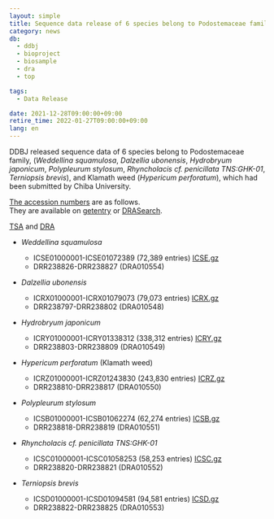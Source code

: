 ```yaml
---
layout: simple
title: Sequence data release of 6 species belong to Podostemaceae family, (<span class="italic">Weddellina squamulosa</span>, <span class="italic">Dalzellia ubonensis</span>, <span class="italic">Hydrobryum japonicum</span>, <span class="italic">Polypleurum stylosum</span>, <span class="italic">Rhyncholacis cf. penicillata TNS:GHK-01</span>, <span class="italic">Terniopsis brevis</span>), and Klamath weed (<span class="italic">Hypericum perforatum</span>)
category: news
db:
  - ddbj
  - bioproject
  - biosample
  - dra
  - top

tags:
  - Data Release

date: 2021-12-28T09:00:00+09:00
retire_time: 2022-01-27T09:00:00+09:00
lang: en
---
```


DDBJ released sequence data of 
6 species belong to Podostemaceae family, 
(*Weddellina squamulosa*, 
*Dalzellia ubonensis*, 
*Hydrobryum japonicum*, 
*Polypleurum stylosum*, 
*Rhyncholacis cf. penicillata TNS:GHK-01*, 
*Terniopsis brevis*), 
and Klamath weed (*Hypericum perforatum*), which had been submitted by 
Chiba University.

[The accession numbers](/documents/accessions-e.html) are as follows.     
They are available on [getentry](http://getentry.ddbj.nig.ac.jp/top-e.html) or [DRASearch](http://ddbj.nig.ac.jp/DRASearch/).

[TSA](/ddbj/tsa-e.html) and [DRA](/dra/index-e.html)

- *Weddellina squamulosa*
    - ICSE01000001-ICSE01072389 (72,389 entries) [ICSE.gz](https://ddbj.nig.ac.jp/public/ddbj_database/tsa/IC/ICSE.gz)
    - DRR238826-DRR238827 (DRA010554)

- *Dalzellia ubonensis*
    - ICRX01000001-ICRX01079073 (79,073 entries) [ICRX.gz](https://ddbj.nig.ac.jp/public/ddbj_database/tsa/IC/ICRX.gz)
    - DRR238797-DRR238802 (DRA010548)

- *Hydrobryum japonicum*
    - ICRY01000001-ICRY01338312 (338,312 entries) [ICRY.gz](https://ddbj.nig.ac.jp/public/ddbj_database/tsa/IC/ICRY.gz)
    - DRR238803-DRR238809 (DRA010549)

- *Hypericum perforatum* (Klamath weed)
    - ICRZ01000001-ICRZ01243830 (243,830 entries) [ICRZ.gz](https://ddbj.nig.ac.jp/public/ddbj_database/tsa/IC/ICRZ.gz)
    - DRR238810-DRR238817 (DRA010550)

- *Polypleurum stylosum*
    - ICSB01000001-ICSB01062274 (62,274 entries) [ICSB.gz](https://ddbj.nig.ac.jp/public/ddbj_database/tsa/IC/ICSB.gz)
    - DRR238818-DRR238819 (DRA010551)

- *Rhyncholacis cf. penicillata TNS:GHK-01*
    - ICSC01000001-ICSC01058253 (58,253 entries) [ICSC.gz](https://ddbj.nig.ac.jp/public/ddbj_database/tsa/IC/ICSC.gz)
    - DRR238820-DRR238821 (DRA010552)

- *Terniopsis brevis*
    - ICSD01000001-ICSD01094581 (94,581 entries) [ICSD.gz](https://ddbj.nig.ac.jp/public/ddbj_database/tsa/IC/ICSD.gz)
    - DRR238822-DRR238825 (DRA010553)

